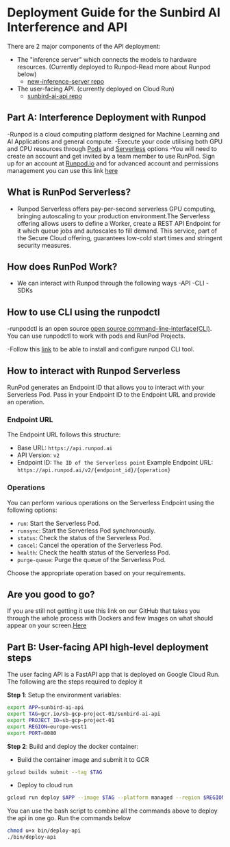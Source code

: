# Deployment Guide for the Sunbird AI Interference and API
There are 2 major components of the API deployment:
- The "inference server" which connects the models to hardware resources. (Currently deployed to Runpod-Read more about Runpod below)
    - [new-inference-server repo](https://github.com/SunbirdAI/sunbirdai-model-inferences)
- The user-facing API. (currently deployed on Cloud Run)
    - [sunbird-ai-api repo](https://github.com/SunbirdAI/sunbird-ai-api)

## Part A: Interference Deployment with Runpod
-Runpod is a cloud computing platform designed for Machine Learning and AI Applications and general compute.
-Execute your code utilising  both GPU and CPU resources through [Pods](https://docs.runpod.io/pods/overview) and
[Serverless](https://docs.runpod.io/serverless/overview) options
-You will need to create an account and get invited by a team member to use RunPod. Sign up for an account at [Runpod.io](https://www.runpod.io/) and for advanced account and permissions management you can use this link [here](https://docs.runpod.io/get-started/manage-accounts)

## What is RunPod Serverless?
- Runpod Serverless offers pay-per-second serverless GPU computing, bringing autoscaling to your production environment.The Serverless offering allows users to define a Worker, create a REST API Endpoint for it which queue jobs and autoscales to fill demand. This service, part of the Secure Cloud offering, guarantees low-cold start times and stringent security measures.

## How does RunPod Work?
- We can interact with Runpod through the following ways
-API
-CLI
-SDKs

## How to use CLI using the runpodctl
-runpodctl is an open source [open source command-line-interface(CLI)](https://github.com/runpod/runpodctl). You can use runpodctl to work with pods and RunPod Projects.

-Follow this [link](https://docs.runpod.io/cli/install-runpodctl) to be able to install and configure runpod CLI tool.

## How to interact with Runpod Serverless

RunPod generates an Endpoint ID that allows you to interact with your Serverless Pod. Pass in your Endpoint ID to the Endpoint URL and provide an operation.

### Endpoint URL
The Endpoint URL follows this structure:
- Base URL: `https://api.runpod.ai`
- API Version: `v2`
- Endpoint ID: `The ID of the Serverless point`
Example Endpoint URL: `https://api.runpod.ai/v2/{endpoint_id}/{operation}`

### Operations
You can perform various operations on the Serverless Endpoint using the following options:

- `run`: Start the Serverless Pod.
- `runsync`: Start the Serverless Pod synchronously.
- `status`: Check the status of the Serverless Pod.
- `cancel`: Cancel the operation of the Serverless Pod.
- `health`: Check the health status of the Serverless Pod.
- `purge-queue`: Purge the queue of the Serverless Pod.

Choose the appropriate operation based on your requirements.

## Are you good to go?
If you are still not getting it use this link on our GitHub that takes you through the whole process with Dockers and few Images on what should appear on your screen.[Here](https://github.com/SunbirdAI/sunbirdai-model-inferences/tree/main/deploy-docs)


## Part B: User-facing API high-level deployment steps
The user facing API is a FastAPI app that is deployed on Google Cloud Run. The following are the steps required to deploy it

**Step 1**: Setup the environment variables:
```bash
export APP=sunbird-ai-api
export TAG=gcr.io/sb-gcp-project-01/sunbird-ai-api
export PROJECT_ID=sb-gcp-project-01
export REGION=europe-west1
export PORT=8080
```

**Step 2**: Build and deploy the docker container:
- Build the container image and submit it to GCR
```bash
gcloud builds submit --tag $TAG
```

- Deploy to cloud run
```bash
gcloud run deploy $APP --image $TAG --platform managed --region $REGION --allow-unauthenticated
```

You can use the bash script to combine all the commands above to deploy the api in one go. Run the commands below

```sh
chmod u+x bin/deploy-api
./bin/deploy-api
```


